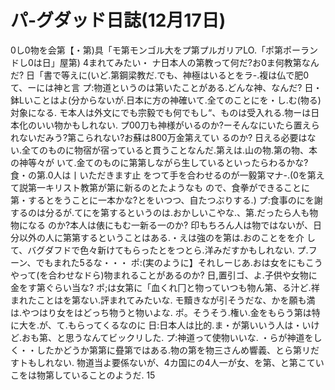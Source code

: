 # パ-グダッド日誌(12月17日)

0し0物を会第【・第)具「モ第モンゴル大をプ第プルガリアLO.「ポ第ポーランドし0は日」屋第)
4まれてみたい・
ナ日本人の第教って何だ?お0ま何教第なんだ?
日「書で等えに(いど.第鋼梁教だ.でも、神極はいるとをラ-.複は仏で肥0て、ーには神と言
プ:物道というのは第いたことがある.どんな神、なんだ?
日・鉢Lいことはよ(分からないが.日本に方の神確いて.全てのことにを・し.む(物る)対象になる.
モ本人は外文にでも宗毅でも何でもし“、ものは受入れる.物ーは日本化のいい物かもしれない.
プ00刀も神様がいるのか?ーそんなにいたら置えられないだみう?第こられない?お蘇は800万金第えてい
るのか?
日える必要はない.全てのものに物宿が宿っていると貫うことなんだ.第えは.山の物.第の物、本の神等々が
いて.金てのものに第第しながら生しているといったらわるかな?食・の第.0人は丨いただきます止
をつて手を合わせるのが一毅第マナ-.(0を第えて説第一キリスト教第が第に新るのとたようなも
ので、食拳ができることに第・するとをうことに一本かな?とをいつつ、自たつぶりする.)
プ:食事のにを謝するのは分るが.てにを第するというのは.おかしいこやな.、第.だったら人も物物になる
のか?本人は俵にもむ一新る一のか?
印もちろん人は物ではないが、日分以外の人に第第するということはある.・えは強のを第は.おのことをを介
して、バグダフドで色々新けてもらったとをつとら.洋みだすかもしれない.
プ.フーン、でもまれた5るな・・・
ポ:(実のように】それしーじあ.おは女をにもこうやって(を合わせなドら)物まれることがあるのか?
日,置引ゴ、よ.子供や女物に金をす第ぐらい当な?
ポ;は女第に「血くれ冂と物っていつも物ん第、る汁ど.祥まれたことはを第ない.評まれてみたいな.
モ黷きなが引そうだな、かを願も満は.やつはり女をはどっち物うと物いよな.
ポ。そうそう.権い.金をもらう第は特に大を.が、て.もらってくるなのに
日:日本人は比的.ま・が第いいう人は・いけど.おも第、と思うなんてビックリした.
プ:神道って使物いいな.
・らが神道をしく・・したかどうか第第に疂第ではある.物の第を物三さんめ響義、とら第リだすトもしれない.
物道当よ要係ないが、4カ国にの4人一が女、を第、と第こていこをは物第していることのようだ.
15
